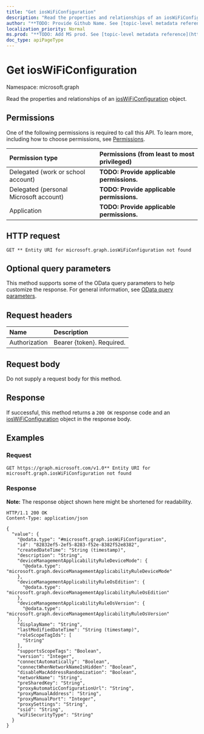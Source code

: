 ```yaml
---
title: "Get iosWiFiConfiguration"
description: "Read the properties and relationships of an iosWiFiConfiguration object."
author: "**TODO: Provide Github Name. See [topic-level metadata reference](https://msgo.azurewebsites.net/add/document/guidelines/metadata.html#topic-level-metadata)**"
localization_priority: Normal
ms.prod: "**TODO: Add MS prod. See [topic-level metadata reference](https://msgo.azurewebsites.net/add/document/guidelines/metadata.html#topic-level-metadata)**"
doc_type: apiPageType
---
```


# Get iosWiFiConfiguration
Namespace: microsoft.graph



Read the properties and relationships of an [iosWiFiConfiguration](../resources/ioswificonfiguration.md) object.

## Permissions
One of the following permissions is required to call this API. To learn more, including how to choose permissions, see [Permissions](/graph/permissions-reference).

|Permission type|Permissions (from least to most privileged)|
|:---|:---|
|Delegated (work or school account)|**TODO: Provide applicable permissions.**|
|Delegated (personal Microsoft account)|**TODO: Provide applicable permissions.**|
|Application|**TODO: Provide applicable permissions.**|

## HTTP request

<!-- {
  "blockType": "ignored"
}
-->
``` http
GET ** Entity URI for microsoft.graph.iosWiFiConfiguration not found
```

## Optional query parameters
This method supports some of the OData query parameters to help customize the response. For general information, see [OData query parameters](/graph/query-parameters).

## Request headers
|Name|Description|
|:---|:---|
|Authorization|Bearer {token}. Required.|

## Request body
Do not supply a request body for this method.

## Response

If successful, this method returns a `200 OK` response code and an [iosWiFiConfiguration](../resources/ioswificonfiguration.md) object in the response body.

## Examples

### Request
<!-- {
  "blockType": "request",
  "name": "get_ioswificonfiguration"
}
-->
``` http
GET https://graph.microsoft.com/v1.0** Entity URI for microsoft.graph.iosWiFiConfiguration not found
```


### Response
**Note:** The response object shown here might be shortened for readability.
<!-- {
  "blockType": "response",
  "truncated": true,
  "@odata.type": "microsoft.graph.iosWiFiConfiguration"
}
-->
``` http
HTTP/1.1 200 OK
Content-Type: application/json

{
  "value": {
    "@odata.type": "#microsoft.graph.iosWiFiConfiguration",
    "id": "82832ef5-2ef5-8283-f52e-8382f52e8382",
    "createdDateTime": "String (timestamp)",
    "description": "String",
    "deviceManagementApplicabilityRuleDeviceMode": {
      "@odata.type": "microsoft.graph.deviceManagementApplicabilityRuleDeviceMode"
    },
    "deviceManagementApplicabilityRuleOsEdition": {
      "@odata.type": "microsoft.graph.deviceManagementApplicabilityRuleOsEdition"
    },
    "deviceManagementApplicabilityRuleOsVersion": {
      "@odata.type": "microsoft.graph.deviceManagementApplicabilityRuleOsVersion"
    },
    "displayName": "String",
    "lastModifiedDateTime": "String (timestamp)",
    "roleScopeTagIds": [
      "String"
    ],
    "supportsScopeTags": "Boolean",
    "version": "Integer",
    "connectAutomatically": "Boolean",
    "connectWhenNetworkNameIsHidden": "Boolean",
    "disableMacAddressRandomization": "Boolean",
    "networkName": "String",
    "preSharedKey": "String",
    "proxyAutomaticConfigurationUrl": "String",
    "proxyManualAddress": "String",
    "proxyManualPort": "Integer",
    "proxySettings": "String",
    "ssid": "String",
    "wiFiSecurityType": "String"
  }
}
```

